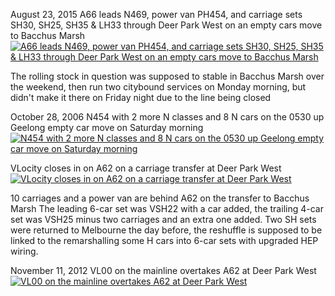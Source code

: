 August 23, 2015
A66 leads N469, power van PH454, and carriage sets SH30, SH25, SH35 & LH33 through Deer Park West on an empty cars move to Bacchus Marsh
<a href="http://railgallery.wongm.com/vline-transfers/F112_0301.jpg.html"><img src="http://railgallery.wongm.com/cache/vline-transfers/F112_0301_595.jpg?cached=1554193467" alt="A66 leads N469, power van PH454, and carriage sets SH30, SH25, SH35 & LH33 through Deer Park West on an empty cars move to Bacchus Marsh" /></a>

The rolling stock in question was supposed to stable in Bacchus Marsh over the weekend, then run two citybound services on Monday morning, but didn't make it there on Friday night due to the line being closed


October 28, 2006 
N454 with 2 more N classes and 8 N cars on the 0530 up Geelong empty car move on Saturday morning
<a href="http://railgallery.wongm.com/vline-transfers/D172_7253.jpg.html"><img src="http://railgallery.wongm.com/cache/vline-transfers/D172_7253_595.jpg?cached=1554193809" alt="N454 with 2 more N classes and 8 N cars on the 0530 up Geelong empty car move on Saturday morning" /></a>

VLocity closes in on A62 on a carriage transfer at Deer Park West
<a href="http://railgallery.wongm.com/vline-transfers/E117_7598.jpg.html"><img src="http://railgallery.wongm.com/cache/vline-transfers/E117_7598_595.jpg?cached=1554193377" alt="VLocity closes in on A62 on a carriage transfer at Deer Park West" /></a>

10 carriages and a power van are behind A62 on the transfer to Bacchus Marsh
The leading 6-car set was VSH22 with a car added, the trailing 4-car set was VSH25 minus two carriages and an extra one added. Two SH sets were returned to Melbourne the day before, the reshuffle is supposed to be linked to the remarshalling some H cars into 6-car sets with upgraded HEP wiring.

November 11, 2012
VL00 on the mainline overtakes A62 at Deer Park West
<a href="http://railgallery.wongm.com/vline-transfers/E117_7602.jpg.html"><img src="http://railgallery.wongm.com/cache/vline-transfers/E117_7602_595.jpg?cached=1554193377" alt="VL00 on the mainline overtakes A62 at Deer Park West" /></a>